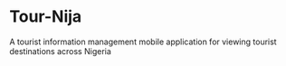# Tour-Nija
A tourist information management mobile application for viewing tourist destinations across Nigeria
